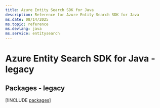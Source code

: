 ```yaml
---
title: Azure Entity Search SDK for Java
description: Reference for Azure Entity Search SDK for Java
ms.date: 08/14/2025
ms.topic: reference
ms.devlang: java
ms.service: entitysearch
---
```

# Azure Entity Search SDK for Java - legacy
## Packages - legacy
[!INCLUDE [packages](entity-search-index.md)]